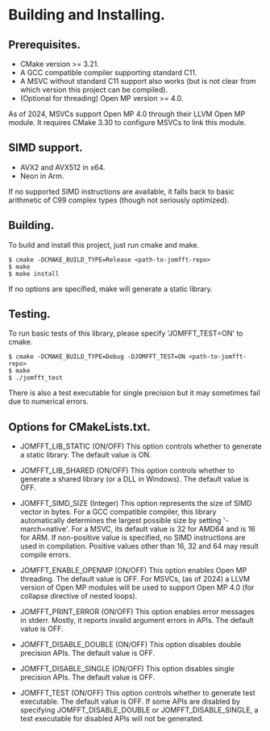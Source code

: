 # Building and Installing.

## Prerequisites.
* CMake version >= 3.21.
* A GCC compatible compiler supporting standard C11.
* A MSVC without standard C11 support also works (but is not clear from which version this project can be compiled).
* (Optional for threading) Open MP version >= 4.0.

As of 2024, MSVCs support Open MP 4.0 through their LLVM Open MP module. It requires CMake 3.30 to configure MSVCs to link this module.

## SIMD support.
* AVX2 and AVX512 in x64.
* Neon in Arm.

If no supported SIMD instructions are available, it falls back to basic arithmetic of C99 complex types (though not seriously optimized).

## Building.
To build and install this project, just run cmake and make.
```console
$ cmake -DCMAKE_BUILD_TYPE=Release <path-to-jomfft-repo>
$ make
$ make install
```
If no options are specified, make will generate a static library.

## Testing.
To run basic tests of this library, please specify 'JOMFFT\_TEST=ON' to cmake.
```console
$ cmake -DCMAKE_BUILD_TYPE=Debug -DJOMFFT_TEST=ON <path-to-jomfft-repo>
$ make
$ ./jomfft_test
```
There is also a test executable for single precision but it may sometimes fail due to numerical errors.

## Options for CMakeLists.txt.

*  JOMFFT\_LIB\_STATIC (ON/OFF) This option controls whether to generate a static library. The default value is ON.

*  JOMFFT\_LIB\_SHARED (ON/OFF) This option controls whether to generate a shared library (or a DLL in Windows). The default value is OFF.

*  JOMFFT\_SIMD\_SIZE (Integer) This option represents the size of SIMD vector in bytes. For a GCC compatible compiler, this library automatically determines the largest possible size by setting '-march=native'. For a MSVC, its default value is 32 for AMD64 and is 16 for ARM. If non-positive value is specified, no SIMD instructions are used in compilation. Positive values other than 16, 32 and 64 may result compile errors.

*  JOMFFT\_ENABLE\_OPENMP (ON/OFF) This option enables Open MP threading. The default value is OFF. For MSVCs, (as of 2024) a LLVM version of Open MP modules will be used to support Open MP 4.0 (for collapse directive of nested loops).

*  JOMFFT\_PRINT\_ERROR (ON/OFF) This option enables error messages in stderr. Mostly, it reports invalid argument errors in APIs. The default value is OFF.

*  JOMFFT\_DISABLE\_DOUBLE (ON/OFF) This option disables double precision APIs. The default value is OFF.

*  JOMFFT\_DISABLE\_SINGLE (ON/OFF) This option disables single precision APIs. The default value is OFF.

*  JOMFFT\_TEST (ON/OFF) This option controls whether to generate test executable. The default value is OFF. If some APIs are disabled by specifying JOMFFT\_DISABLE\_DOUBLE or JOMFFT\_DISABLE\_SINGLE, a test executable for disabled APIs will not be generated.
